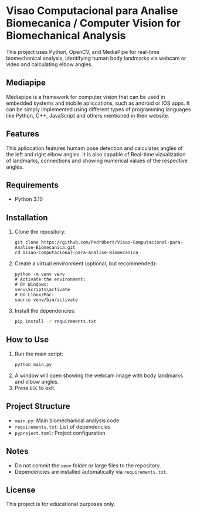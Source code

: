 # Visao Computacional para Analise Biomecanica / Computer Vision for Biomechanical Analysis

This project uses Python, OpenCV, and MediaPipe for real-time biomechanical analysis, identifying human body landmarks via webcam or video and calculating elbow angles.

## Mediapipe
  Mediapipe is a framework for computer vision that can be used in embedded systems and mobile apliccations, such as android or IOS apps.
  It can be simply implemented using different types of programming languages like Python, C++, JavaScript and others mentioned in their website.

## Features
  This apliccation features humam pose detection and calculates angles of the left and right elbow angles. It is also capable of Real-time vizualization of landmarks, connections and showing numerical values of the respective angles.

## Requirements
- Python 3.10

## Installation
1. Clone the repository:
   ```
   git clone https://github.com/Pedr0bert/Visao-Computacional-para-Analise-Biomecanica.git
   cd Visao-Computacional-para-Analise-Biomecanica
   ```
2. Create a virtual environment (optional, but recommended):
   ```
   python -m venv venv
   # Activate the environment:
   # On Windows:
   venv\Scripts\activate
   # On Linux/Mac:
   source venv/bin/activate
   ```
3. Install the dependencies:
   ```sh
   pip install -r requirements.txt
   ```

## How to Use
1. Run the main script:
   ```
   python main.py
   ```
2. A window will open showing the webcam image with body landmarks and elbow angles.
3. Press `ESC` to exit.

## Project Structure
- `main.py`: Main biomechanical analysis code
- `requirements.txt`: List of dependencies
- `pyproject.toml`: Project configuration

## Notes
- Do not commit the `venv` folder or large files to the repository.
- Dependencies are installed automatically via `requirements.txt`.

## License
This project is for educational purposes only.